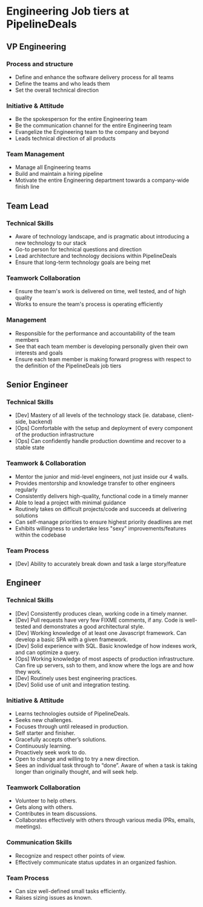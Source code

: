 # Engineering Job tiers at PipelineDeals

## VP Engineering

### Process and structure
 * Define and enhance the software delivery process for all teams
 * Define the teams and who leads them
 * Set the overall technical direction

### Initiative & Attitude
 * Be the spokesperson for the entire Engineering team
 * Be the communication channel for the entire Engineering team
 * Evangelize the Engineering team to the company and beyond
 * Leads technical direction of all products

### Team Management
 * Manage all Engineering teams
 * Build and maintain a hiring pipeline
 * Motivate the entire Engineering department towards a company-wide finish line

## Team Lead

### Technical Skills

 * Aware of technology landscape, and is pragmatic about introducing a new technology to our stack
 * Go-to person for technical questions and direction
 * Lead architecture and technology decisions within PipelineDeals
 * Ensure that long-term technology goals are being met

### Teamwork Collaboration
 * Ensure the team's work is delivered on time, well tested, and of high quality
 * Works to ensure the team's process is operating efficiently

### Management
 * Responsible for the performance and accountability of the team members
 * See that each team member is developing personally given their own interests and goals
 * Ensure each team member is making forward progress with respect to the definition of the PipelineDeals job tiers

## Senior Engineer

### Technical Skills
 * [Dev] Mastery of all levels of the technology stack (ie. database, client-side, backend)
 * [Ops] Comfortable with the setup and deployment of every component of the production infrastructure
 * [Ops] Can confidently handle production downtime and recover to a stable state

### Teamwork & Collaboration
 * Mentor the junior and mid-level engineers, not just inside our 4 walls.
 * Provides mentorship and knowledge transfer to other engineers regularly
 * Consistently delivers high-quality, functional code in a timely manner
 * Able to lead a project with minimal guidance
 * Routinely takes on difficult projects/code and succeeds at delivering solutions
 * Can self-manage priorities to ensure highest priority deadlines are met
 * Exhibits willingness to undertake less "sexy" improvements/features within the codebase

### Team Process
 * [Dev] Ability to accurately break down and task a large story/feature

## Engineer

### Technical Skills
 * [Dev] Consistently produces clean, working code in a timely manner.
 * [Dev] Pull requests have very few FIXME comments, if any.  Code is well-tested and demonstrates a good architectural style.
 * [Dev] Working knowledge of at least one Javascript framework.  Can develop a basic SPA with a given framework.
 * [Dev] Solid experience with SQL.  Basic knowledge of how indexes work, and can optimize a query.
 * [Ops] Working knowledge of most aspects of production infrastructure.  Can fire up servers, ssh to them, and know where the logs are and how they work.
 * [Dev] Routinely uses best engineering practices.
 * [Dev] Solid use of unit and integration testing.

### Initiative & Attitude
 * Learns technologies outside of PipelineDeals.
 * Seeks new challenges.
 * Focuses through until released in production.
 * Self starter and finisher.
 * Gracefully accepts other’s solutions.
 * Continuously learning.
 * Proactively seek work to do.
 * Open to change and willing to try a new direction.
 * Sees an individual task through to “done”.  Aware of when a task is taking longer than originally thought, and will seek help.

### Teamwork Collaboration
 * Volunteer to help others.
 * Gets along with others.
 * Contributes in team discussions.
 * Collaborates effectively with others through various media (PRs, emails, meetings).

### Communication Skills
 * Recognize and respect other points of view.
 * Effectively communicate status updates in an organized fashion.

### Team Process
 * Can size well-defined small tasks efficiently.
 * Raises sizing issues as known.
